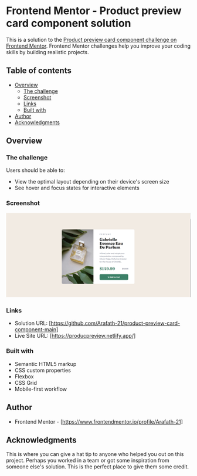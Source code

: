 # Frontend Mentor - Product preview card component solution

This is a solution to the [Product preview card component challenge on Frontend Mentor](https://www.frontendmentor.io/challenges/product-preview-card-component-GO7UmttRfa). Frontend Mentor challenges help you improve your coding skills by building realistic projects. 

## Table of contents

- [Overview](#overview)
  - [The challenge](#the-challenge)
  - [Screenshot](#screenshot)
  - [Links](#links)
  - [Built with](#built-with)
- [Author](#author)
- [Acknowledgments](#acknowledgments)

## Overview

### The challenge

Users should be able to:

- View the optimal layout depending on their device's screen size
- See hover and focus states for interactive elements

### Screenshot

![](./Screenshot%202023-11-29%20214350.png)


### Links

- Solution URL: [https://github.com/Arafath-21/product-preview-card-component-main]
- Live Site URL: [https://producpreview.netlify.app/]


### Built with

- Semantic HTML5 markup
- CSS custom properties
- Flexbox
- CSS Grid
- Mobile-first workflow

## Author

- Frontend Mentor - [https://www.frontendmentor.io/profile/Arafath-21]

## Acknowledgments

This is where you can give a hat tip to anyone who helped you out on this project. Perhaps you worked in a team or got some inspiration from someone else's solution. This is the perfect place to give them some credit.

